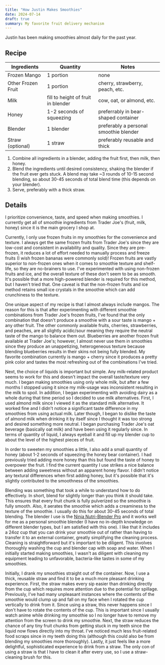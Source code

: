 ```yaml
---
title: "How Justin Makes Smoothies"
date: 2024-07-14
draft: true
summary: My favorite fruit delivery mechanism
---
```


Justin has been making smoothies almost daily for the past year.

## Recipe

| Ingredients        | Quantity                           | Notes                                  |
| ------------------ | ---------------------------------- | -------------------------------------- |
| Frozen Mango       | 1 portion                          | none                                   |
| Other Frozen Fruit | 1 portion                          | cherry, strawberry, peach, etc.        |
| Milk               | fill to height of fruit in blender | cow, oat, or almond, etc.              |
| Honey              | 1-2 seconds of squeezing           | preferrably in bear-shaped container   |
| Blender            | 1 blender                          | preferably a personal smoothie blender |
| Straw (optional)   | 1 straw                            | preferably reusable and thick          |

1. Combine all ingredients in a blender, adding the fruit first, then milk, then honey.
2. Blend the ingredients until desired consistency, shaking the blender if the fruit ever gets stuck.
   A blend may take ~3 rounds of 10-15 second blending, so about 30-45 seconds of total blend time (this depends on your blender).
3. Serve, preferably with a thick straw.

## Details

I prioritize convenience, taste, and speed when making smoothies.
I currently get all of smoothie ingredients from Trader Joe's (fruit, milk, honey) since it is the main grocery I shop at.

Currently, I only use frozen fruits in my smoothies for the convenience and texture.
I always get the same frozen fruits from Trader Joe's since they are low-cost and consistent in availability and quality.
Since they are pre-frozen, it reduces a lot of effort needed to manually process and freeze fruits (I wish frozen bananas were commonly sold)!
Frozen fruits are vastly superior to non-frozen ones when it comes to smoothie texture and shelf-life, so they are no-brainers to use.
I've experimented with using non-frozen fruits and ice, and the overall texture of these don't seem to be as smooth.
It's possible that a more high-powered blender is required for this method, but I haven't tried that.
One caveat is that the non-frozen fruits and ice method retains small ice crystals in the smoothie which can add crunchiness to the texture.

One unique aspect of my recipe is that I almost always include mangos.
The reason for this is that after experimenting with different smoothie combinations from Trader Joe's frozen fruits, I've found that the only combination that doesn't produce a smoothie with a sour taste is mango + any other fruit.
The other commonly available fruits, cherries, strawberries, and peaches, are all slightly acidic/sour meaning they require the neutral taste of the mango to balance them out.
Blueberries are another frozen fruit available at Trader Joe's; however, I almost never use them in smoothies since they produce an unappetizing, heterogeneous texture because blending blueberries results in their skins not being fully blended.
My favorite combination currently is mango + cherry since it produces a pretty pink color and tastes the most refreshing out of the combinations I've tried.

Next, the choice of liquids is important but simple.
Any milk-related product seems to work for this and doesn't impact the overall taste/texture very much.
I began making smoothies using only whole milk, but after a few months I stopped using it since my milk-usage was inconsistent resulting in the milk to spoil.
In addition, I began experimenting with avoiding dairy as a whole during that time period so I decided to use milk alternatives.
First, I used almond milk since I viewed it as the standard milk alternative.
It worked fine and I didn't notice a significant taste difference in my smoothies from using actual milk.
Later though, I began to dislike the taste of almond milk when drinking it by itself since I thought it was too strong and desired something more neutral.
I began purchasing Trader Joe's oat beverage (basically oat milk) and have been using it regularly since.
In terms of quantity of liquid, I always eyeball it and fill up my blender cup to about the level of the highest pieces of fruit.

In order to sweeten my smoothies a little, I also add a small quantity of honey (about 1-2 seconds of squeezing the honey bear container).
I had previously tried adding more honey than this but found the taste of honey to overpower the fruit.
I find the current quantity I use strikes a nice balance between adding sweetness without an apparent honey flavor.
I didn't notice any textural differences when first adding honey, but it's possible that it's slightly contributed to the smoothness of the smoothies.

Blending was something that took a while to understand how to do effectively.
In short, blend for slightly longer than you think it should take.
This ensures that every fruit chunk is fully pulverized so the smoothie is fully smooth.
Also, it aerates the smoothie which adds a creaminess to the texture of the smoothie.
I usually do this for about 30-45 seconds of total blending.
The blender I use is the [Ninja Nutri-Blender Pro](https://www.ninjakitchen.com/products/ninja-nutri-blender-pro-with-auto-iq-zidBN401) and it works well for me as a personal smoothie blender (I have no in-depth knowledge on different blender types, but I am satisfied with this one).
I like that it includes a 24oz cup that you can drink your smoothie out of rather than having to transfer it to an external container, greatly simplifying the cleaning process.
Cleaning is straightforward but it's important to be diligent.
This involves thoroughly washing the cup and blender cap with soap and water.
When I initially started making smoothies, I wasn't as diligent with cleaning my equipment leading to unfavorable, bacteria-like tastes in some of my smoothies.

Initially, I drank my smoothies straight out of the container.
Now, I use a thick, reusable straw and find it to be a much more pleasant drinking experience.
First, the straw makes every sip easier than drinking directly from the cup which requires more attention due to the potential for spillage.
Previously, I've had many unpleasant instances where the contents of the smoothie would clump up and fall on my face when I rotated the cup vertically to drink from it.
Since using a straw, this never happens since I don't have to rotate the contents of the cup.
This is important since I usually watch anime while drinking my smoothie so I no longer have to remove my attention from the screen to drink my smoothie.
Next, the straw reduces the chance of any tiny fruit chunks from getting stuck in my teeth since the liquid now flows directly into my throat.
I've noticed much less fruit-related food scraps since in my teeth doing this (although this could also be from blending my smoothies more thoroughly).
Lastly, it just feels like a more delightful, sophisticated experience to drink from a straw.
The only con of using a straw is that I have to clean it after every use, so I use a straw-cleaning brush for this.
